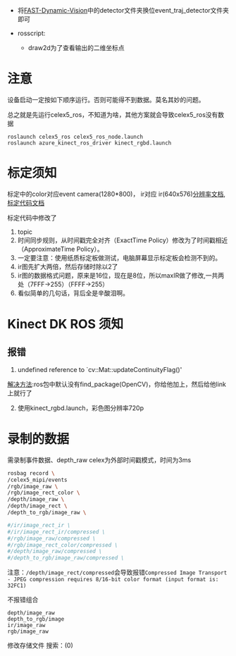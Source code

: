 - 将[FAST-Dynamic-Vision](https://github.com/ZJU-FAST-Lab/FAST-Dynamic-Vision)中的detector文件夹换位event\_traj_detector文件夹即可



- rosscript:
  -  draw2d为了查看输出的二维坐标点



# 注意

设备启动一定按如下顺序运行。否则可能得不到数据。莫名其妙的问题。

总之就是先运行celex5_ros，不知道为啥，其他方案就会导致celex5_ros没有数据

```
roslaunch celex5_ros celex5_ros_node.launch
roslaunch azure_kinect_ros_driver kinect_rgbd.launch
```


# 标定须知
标定中的color对应event camera(1280\*800)， ir对应 ir(640x576)[分辨率文档](https://docs.microsoft.com/zh-cn/azure/kinect-dk/hardware-specification),[标定代码文档](https://github.com/code-iai/iai_kinect2/tree/master/kinect2_calibration)

标定代码中修改了
1. topic
2. 时间同步规则，从时间戳完全对齐（ExactTime Policy）修改为了时间戳相近（ApproximateTime Policy）。
3. 一定要注意：使用纸质标定板做测试，电脑屏幕显示标定板会检测不到的。
4. ir图先扩大两倍，然后存储时除以2了
4. ir图的数据格式问题，原来是16位，现在是8位，所以maxIR做了修改,一共两处（7FFF->255）（FFFF->255）
4. 看似简单的几句话，背后全是辛酸泪啊。

# Kinect DK ROS 须知

## 报错

1. undefined reference to `cv::Mat::updateContinuityFlag()'

[解决方法](https://blog.csdn.net/CH_monsy/article/details/119391438):ros包中默认没有find_package(OpenCV)，你给他加上，然后给他link上就行了

2. 使用kinect_rgbd.launch，彩色图分辨率720p

# 录制的数据
需录制事件数据、depth_raw
celex为外部时间戳模式，时间为3ms
```sh
rosbag record \
/celex5_mipi/events
/rgb/image_raw \
/rgb/image_rect_color \
/depth/image_raw \
/depth/image_rect \
/depth_to_rgb/image_raw \

#/ir/image_rect_ir \
#/ir/image_rect_ir/compressed \
#/rgb/image_raw/compressed \
#/rgb/image_rect_color/compressed \
#/depth/image_raw/compressed \
#/depth_to_rgb/image_raw/compressed \
```
注意：`/depth/image_rect/compressed`会导致报错`Compressed Image Transport - JPEG compression requires 8/16-bit color format (input format is: 32FC1)`

不报错组合
```
depth/image_raw
depth_to_rgb/image
ir/image_raw
rgb/image_raw
```


修改存储文件
搜索：(0)